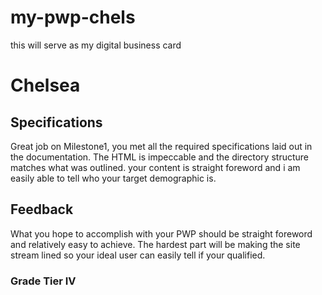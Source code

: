 # my-pwp-chels
this will serve as my digital business card

# Chelsea
## Specifications
Great job on Milestone1, you met all the required specifications laid out in the documentation. The HTML is impeccable and the directory structure matches what was outlined. your content is straight foreword and i am easily able to tell who your target demographic is.
## Feedback
What you hope to accomplish with your PWP should be straight foreword and relatively easy to achieve. The hardest part will be making the site stream lined so your ideal user can easily tell if your qualified.
### Grade Tier IV
